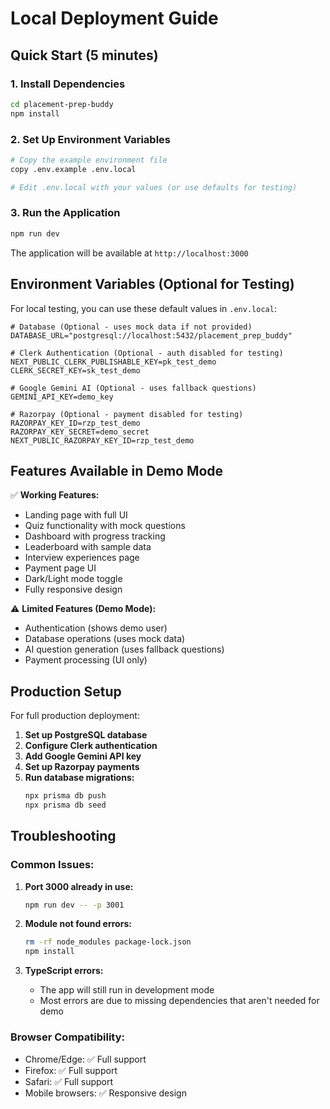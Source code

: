 # Local Deployment Guide

## Quick Start (5 minutes)

### 1. Install Dependencies
```bash
cd placement-prep-buddy
npm install
```

### 2. Set Up Environment Variables
```bash
# Copy the example environment file
copy .env.example .env.local

# Edit .env.local with your values (or use defaults for testing)
```

### 3. Run the Application
```bash
npm run dev
```

The application will be available at `http://localhost:3000`

## Environment Variables (Optional for Testing)

For local testing, you can use these default values in `.env.local`:

```env
# Database (Optional - uses mock data if not provided)
DATABASE_URL="postgresql://localhost:5432/placement_prep_buddy"

# Clerk Authentication (Optional - auth disabled for testing)
NEXT_PUBLIC_CLERK_PUBLISHABLE_KEY=pk_test_demo
CLERK_SECRET_KEY=sk_test_demo

# Google Gemini AI (Optional - uses fallback questions)
GEMINI_API_KEY=demo_key

# Razorpay (Optional - payment disabled for testing)
RAZORPAY_KEY_ID=rzp_test_demo
RAZORPAY_KEY_SECRET=demo_secret
NEXT_PUBLIC_RAZORPAY_KEY_ID=rzp_test_demo
```

## Features Available in Demo Mode

✅ **Working Features:**
- Landing page with full UI
- Quiz functionality with mock questions
- Dashboard with progress tracking
- Leaderboard with sample data
- Interview experiences page
- Payment page UI
- Dark/Light mode toggle
- Fully responsive design

⚠️ **Limited Features (Demo Mode):**
- Authentication (shows demo user)
- Database operations (uses mock data)
- AI question generation (uses fallback questions)
- Payment processing (UI only)

## Production Setup

For full production deployment:

1. **Set up PostgreSQL database**
2. **Configure Clerk authentication**
3. **Add Google Gemini API key**
4. **Set up Razorpay payments**
5. **Run database migrations:**
   ```bash
   npx prisma db push
   npx prisma db seed
   ```

## Troubleshooting

### Common Issues:

1. **Port 3000 already in use:**
   ```bash
   npm run dev -- -p 3001
   ```

2. **Module not found errors:**
   ```bash
   rm -rf node_modules package-lock.json
   npm install
   ```

3. **TypeScript errors:**
   - The app will still run in development mode
   - Most errors are due to missing dependencies that aren't needed for demo

### Browser Compatibility:
- Chrome/Edge: ✅ Full support
- Firefox: ✅ Full support  
- Safari: ✅ Full support
- Mobile browsers: ✅ Responsive design
